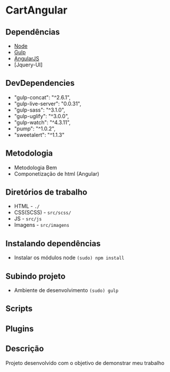# CartAngular

## Dependências
- [Node]()
- [Gulp]()
- [AngularJS]()
- [Jquery-UI]


## DevDependencies
- "gulp-concat": "^2.6.1",
- "gulp-live-server": "0.0.31",
- "gulp-sass": "^3.1.0",
- "gulp-uglify": "^3.0.0",
- "gulp-watch": "^4.3.11",
- "pump": "^1.0.2",
- "sweetalert": "^1.1.3"

## Metodologia
- Metodologia Bem
- Componetização de html (Angular)

## Diretórios de trabalho
- HTML - `./`
- CSS(SCSS) - `src/scss/`
- JS - `src/js`
- Imagens - `src/imagens`

## Instalando dependências
- Instalar os módulos node `(sudo) npm install`

## Subindo projeto
- Ambiente de desenvolvimento `(sudo) gulp`

## Scripts

## Plugins

## Descrição

Projeto desenvolvido com o objetivo de demonstrar meu trabalho
